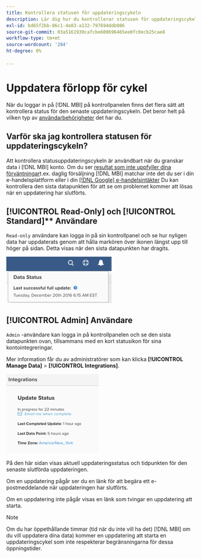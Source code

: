 ```yaml
---
title: Kontrollera statusen för uppdateringscykeln
description: Lär dig hur du kontrollerar statusen för uppdateringscykeln.
exl-id: bd65f2bb-86c1-4e83-a132-797694ddb086
source-git-commit: 03a5161930cafcbe600b96465ee0fc0ecb25cae8
workflow-type: tm+mt
source-wordcount: '284'
ht-degree: 0%

---
```


# Uppdatera förlopp för cykel

När du loggar in på [!DNL MBI] på kontrollpanelen finns det flera sätt att kontrollera status för den senaste uppdateringscykeln. Det beror helt på vilken typ av [användarbehörigheter](../administrator/user-management/user-management.md) det har du.

## Varför ska jag kontrollera statusen för uppdateringscykeln?

Att kontrollera statusuppdateringscykeln är användbart när du granskar data i [!DNL MBI] konto. Om du ser [resultat som inte uppfyller dina förväntningar](../data-analyst/data-warehouse-mgr/data-and-updates-faq.md)t.ex. daglig försäljning [!DNL MBI] matchar inte det du ser i din e-handelsplattform eller i din [[!DNL Google] e-handelsintäkter](https://support.magento.com/hc/en-us/articles/360016505232) Du kan kontrollera den sista datapunkten för att se om problemet kommer att lösas när en uppdatering har slutförts.

## [!UICONTROL Read-Only] och [!UICONTROL Standard]** Användare

`Read-only` användare kan logga in på sin kontrollpanel och se hur nyligen data har uppdaterats genom att hålla markören över ikonen längst upp till höger på sidan. Detta visas när den sista datapunkten har dragits.

![](../../mbi/assets/last-success-data.png)

## [!UICONTROL Admin] Användare

`Admin` -användare kan logga in på kontrollpanelen och se den sista datapunkten ovan, tillsammans med en kort statusikon för sina kontointegreringar.

Mer information får du av administratörer som kan klicka **[!UICONTROL Manage Data]** > **[!UICONTROL Integrations]**.

![](../../mbi/assets/detail-manage-data-integrations.png)

På den här sidan visas aktuell uppdateringsstatus och tidpunkten för den senaste slutförda uppdateringen.

Om en uppdatering pågår ser du en länk för att begära ett e-postmeddelande när uppdateringen har slutförts.

Om en uppdatering inte pågår visas en länk som tvingar en uppdatering att starta.

>[!NOTE]
>
>Om du har öppethållande timmar (tid när du inte vill ha det) [!DNL MBI] om du vill uppdatera dina data) kommer en uppdatering att starta en uppdateringscykel som inte respekterar begränsningarna för dessa öppningstider.

